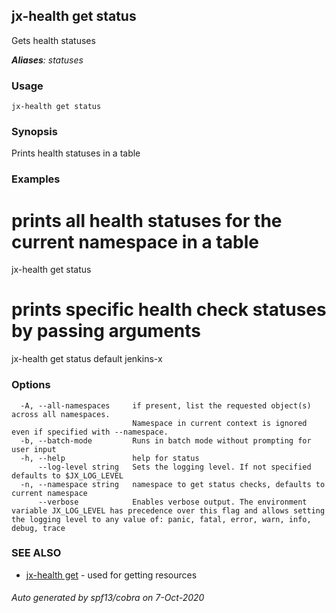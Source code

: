 ## jx-health get status

Gets health statuses

***Aliases**: statuses*

### Usage

```
jx-health get status
```

### Synopsis

Prints health statuses in a table

### Examples

  # prints all health statuses for the current namespace in a table
  jx-health get status
  
  # prints specific health check statuses by passing arguments
  jx-health get status default jenkins-x

### Options

```
  -A, --all-namespaces     if present, list the requested object(s) across all namespaces.
                           Namespace in current context is ignored even if specified with --namespace.
  -b, --batch-mode         Runs in batch mode without prompting for user input
  -h, --help               help for status
      --log-level string   Sets the logging level. If not specified defaults to $JX_LOG_LEVEL
  -n, --namespace string   namespace to get status checks, defaults to current namespace
      --verbose            Enables verbose output. The environment variable JX_LOG_LEVEL has precedence over this flag and allows setting the logging level to any value of: panic, fatal, error, warn, info, debug, trace
```

### SEE ALSO

* [jx-health get](jx-health_get.md)	 - used for getting resources

###### Auto generated by spf13/cobra on 7-Oct-2020
